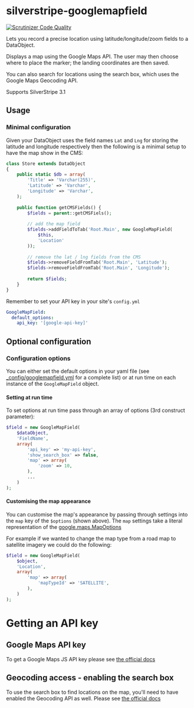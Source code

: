 silverstripe-googlemapfield
==============

[![Scrutinizer Code Quality](https://scrutinizer-ci.com/g/BetterBrief/silverstripe-googlemapfield/badges/quality-score.png?b=master)](https://scrutinizer-ci.com/g/BetterBrief/silverstripe-googlemapfield/?branch=master)

Lets you record a precise location using latitude/longitude/zoom fields to a DataObject.

Displays a map using the Google Maps API. The user may then choose where to place the marker; the landing coordinates are then saved.

You can also search for locations using the search box, which uses the Google Maps Geocoding API.

Supports SilverStripe 3.1

## Usage

### Minimal configuration

Given your DataObject uses the field names `Lat` and `Lng` for storing the latitude and longitude respectively then the
following is a minimal setup to have the map show in the CMS:

```php
class Store extends DataObject
{
    public static $db = array(
        'Title' => 'Varchar(255)',
        'Latitude' => 'Varchar',
        'Longitude' => 'Varchar',
    );
    
    public function getCMSFields() {
        $fields = parent::getCMSFiels();
        
        // add the map field
        $fields->addFieldToTab('Root.Main', new GoogleMapField(
            $this,
            'Location'
        ));
        
        // remove the lat / lng fields from the CMS
        $fields->removeFieldFromTab('Root.Main', 'Latitude');
        $fields->removeFieldFromTab('Root.Main', 'Longitude');
        
        return $fields;
    }
}
```

Remember to set your API key in your site's `config.yml`

```yml
GoogleMapField:
  default_options:
    api_key: '[google-api-key]'
```

## Optional configuration

### Configuration options

You can either set the default options in your yaml file (see [_config/googlemapfield.yml](_config/googlemapfield.yml)
for a complete list) or at run time on each instance of the `GoogleMapField` object.

#### Setting at run time

To set options at run time pass through an array of options (3rd construct parameter):

```php
$field = new GoogleMapField(
    $dataObject,
    'FieldName',
    array(
        'api_key' => 'my-api-key',
        'show_search_box' => false,
        'map' => array(
            'zoom' => 10,
        ),
        ...
    )
);
```

#### Customising the map appearance

You can customise the map's appearance by passing through settings into the `map` key of the `$options` (shown above).
The `map` settings take a literal representation of the [google.maps.MapOptions](https://developers.google.com/maps/documentation/javascript/reference?csw=1#MapOptions)

For example if we wanted to change the map type from a road map to satellite imagery we could do the following:

```php
$field = new GoogleMapField(
    $object,
    'Location',
    array(
        'map' => array(
            'mapTypeId' => 'SATELLITE',
        ),
    )
);
```

# Getting an API key

## Google Maps API key

To get a Google Maps JS API key please see [the official docs](https://developers.google.com/maps/documentation/javascript/get-api-key)

## Geocoding access - enabling the search box

To use the search box to find locations on the map, you'll need to have enabled the Geocoding API as well. Please see
[the official docs](https://developers.google.com/maps/documentation/javascript/geocoding#GetStarted)